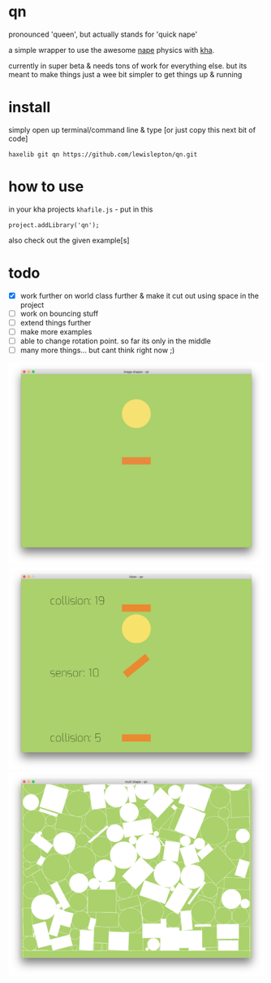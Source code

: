 # qn

pronounced 'queen', but actually stands for 'quick nape'

a simple wrapper to use the awesome [nape](http://napephys.com) physics with [kha](http://kha.tech). 

currently in super beta & needs tons of work for everything else. but its meant to make things just a wee bit simpler to get things up & running

# install
simply open up terminal/command line & type [or just copy this next bit of code]
	
	haxelib git qn https://github.com/lewislepton/qn.git

# how to use
in your kha projects `khafile.js` - put in this
	
	project.addLibrary('qn');

also check out the given example[s]

# todo
- [X] work further on world class further & make it cut out using space in the project<br>
- [ ] work on bouncing stuff<br>
- [ ] extend things further<br>
- [ ] make more examples<br>
- [ ] able to change rotation point. so far its only in the middle<br>
- [ ] many more things... but cant think right now ;)

![image](image/imageshape.png)
![image](image/listencollidesensor.png)
![image](image/multishape.png)